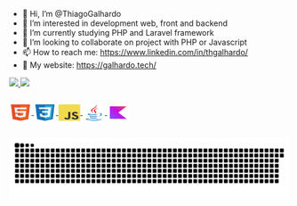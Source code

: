 - 👋 Hi, I’m @ThiagoGalhardo
- 👀 I’m interested in development web, front and backend
- 🌱 I’m currently studying PHP and Laravel framework 
- 💞️ I’m looking to collaborate on project with PHP or Javascript
- 📫 How to reach me: https://www.linkedin.com/in/thgalhardo/
- 💜 My website: https://galhardo.tech/
<div align="left">
  <a href="https://github.com/thiagogalhardo">
  <img height="180em" src="https://github-readme-stats-ruby-one.vercel.app/api?username=thiagogalhardo&show_icons=true&theme=radical&include_all_commits=true&count_private=true"/>
  <img height="180em" src=https://github-readme-stats-ruby-one.vercel.app/api/top-langs/?username=thiagogalhardo&layout=compact&langs_count=7&theme=radical"/>
</div>
 
  ##
  
   <div> 
    <img align="center" alt="Thi-HTML" height="30" width="40" src="https://raw.githubusercontent.com/devicons/devicon/master/icons/html5/html5-original.svg">
    <img align="center" alt="Thi-CSS" height="30" width="40" src="https://raw.githubusercontent.com/devicons/devicon/master/icons/css3/css3-original.svg">
    <img align="center" alt="Thi-JavaScript" height="30" width="40" src="https://raw.githubusercontent.com/devicons/devicon/master/icons/javascript/javascript-original.svg">
    <img align="center" alt="Thi-Java" height="30" width="40" src="https://raw.githubusercontent.com/devicons/devicon/master/icons/java/java-original.svg">
    <img align="center" alt="Thi-Kotlin" height="30" width="40" src="https://raw.githubusercontent.com/devicons/devicon/master/icons/kotlin/kotlin-original.svg">
 
  </div>
  
  ##
 
 <div> 
 
  ![Snake animation](https://github.com/thiagogalhardo/thiagogalhardo/blob/output/github-contribution-grid-snake.svg)
 
</div>
  
